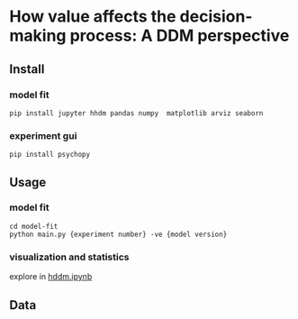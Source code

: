 # How value affects the decision-making process: A DDM perspective
## Install
### model fit
```
pip install jupyter hhdm pandas numpy  matplotlib arviz seaborn 
```
### experiment gui
```
pip install psychopy
```
## Usage
### model fit
```
cd model-fit 
python main.py {experiment number} -ve {model version}
```
### visualization and statistics
explore in [hddm.ipynb](./model-fit/hddm.ipynb)
## Data
